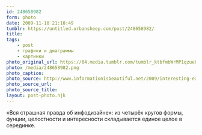 ```yaml
---
id: 248658982
form: photo
date: 2009-11-18 21:18:49
tumblr: https://untitled.urbansheep.com/post/248658982/
title:
tags:
    - post
    - графики и диаграммы
    - картинки
photo_original_url: https://64.media.tumblr.com/tumblr_ktbfmbWrMP1qzue8ho1_640.png
photo: /media/248658982.png
photo_caption: 
photo_source: http://www.informationisbeautiful.net/2009/interesting-easy-beautiful-true/
photo_source_url:
photo_source_title:
layout: post-photo.njk
---
```


<p>«Вся страшная правда об инфодизайне»: из четырёх кругов формы, фунции, целостности и интересности складывается единое целое в серединке.</p>

